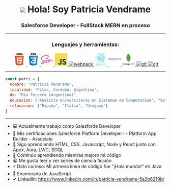 <h1  align="center"> <img src="https://media.giphy.com/media/hvRJCLFzcasrR4ia7z/giphy.gif" width="25px"> Hola! Soy Patricia Vendrame </h1>
<h3 align="center"> Salesforce Developer - FullStack MERN en proceso</h3>

 ----

<h3 align=center>Lenguajes y herramientas: </h3>

<p align="center">
    <a href="https://www.w3.org/html/" target="_blank"> <img src="https://raw.githubusercontent.com/devicons/devicon/master/icons/html5/html5-original-wordmark.svg" alt="html5" width="40" height="40"/> </a>
    <a href="https://www.w3schools.com/css/" target="_blank"> <img src="https://raw.githubusercontent.com/devicons/devicon/master/icons/css3/css3-original-wordmark.svg" alt="css3" width="40" height="40"/> </a>
<a href="https://sass-lang.com" target="_blank"> <img src="https://raw.githubusercontent.com/devicons/devicon/master/icons/sass/sass-original.svg" alt="sass" width="40" height="40"/> </a>
    <a href="https://developer.mozilla.org/en-US/docs/Web/JavaScript" target="_blank"> <img src="https://raw.githubusercontent.com/devicons/devicon/master/icons/javascript/javascript-original.svg" alt="javascript" width="40" height="40"/> </a>
<a href="https://webpack.js.org/" target="_blank"> <img src="https://www.vectorlogo.zone/logos/js_webpack/js_webpack-icon.svg" alt="webpack" width="40" height="40"/> </a>
<a href="https://reactjs.org/" target="_blank"> <img src="https://raw.githubusercontent.com/devicons/devicon/master/icons/react/react-original-wordmark.svg" alt="react" width="40" height="40"/> </a>
    <a href="https://expressjs.com" target="_blank"> <img src="https://raw.githubusercontent.com/devicons/devicon/master/icons/express/express-original-wordmark.svg" alt="express" width="40" height="40"/> </a>
    <a href="https://www.mongodb.com/" target="_blank"> <img src="https://raw.githubusercontent.com/devicons/devicon/master/icons/mongodb/mongodb-original-wordmark.svg" alt="mongodb" width="40" height="40"/> </a>
<a href="https://git-scm.com/" target="_blank"> <img src="https://www.vectorlogo.zone/logos/git-scm/git-scm-icon.svg" alt="git" width="40" height="40"/> </a>
 <a href="https://www.salesforce.com/es/" target="_blank"> <img src="https://www.vectorlogo.zone/util/preview.html?image=/logos/salesforce/salesforce-ar21.svg" alt="git" width="40" height="40"/> </a>
    </p>
    
 ----
 
 
```js
const patri = {
  nombre: "Patricia Vendrame",
  localidad: "Pilar, Cordoba, Argentina",
  de: "Rio Tercero (Argentina)",
  educacion: ["Analista Universitario en Sistemas de Computacion", "Salesforce Developer", "FullStack MERN"],
  relocacion: ["España", "Italia", "Uruguay"]
}
```

 ----

- 💻 Actualmente trabajo como Salesforde Developer
- 🤯 Mis certificaciones Salesforce Platform Developer I - Platform App Builder - Associate 
- 🌱 Sigo aprendiendo HTML, CSS, Javascript, Node y React junto con Apex, Aura, LWC, SOQL
- 🔭 Continúo aprendiendo mientras mejoro mi código
- 😀 Me gusta leer y ver series de ciencia ficción
- ⚡ Dato curioso: Mi primera línea de código fue "¡Hola mundo!" en Java 
- 💖 Enamorada de JavaScript
- ✔ LinkedIn: https://www.linkedin.com/in/patricia-vendrame-5a2b6219b/












